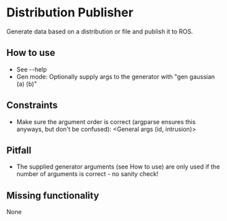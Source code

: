 # Distribution Publisher
Generate data based on a distribution or file and publish it to ROS.

## How to use
- See --help
- Gen mode: Optionally supply args to the generator with "gen gaussian (a) (b)"

## Constraints
- Make sure the argument order is correct (argparse ensures this anyways, but don't be confused): <General args (id, intrusion)> <Mode> <Mode args>

## Pitfall
- The supplied generator arguments (see How to use) are only used if the number of arguments is correct - no sanity check!

## Missing functionality
None
